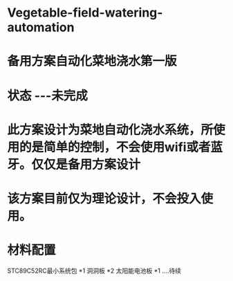 # Vegetable-field-watering-automation
# 备用方案自动化菜地浇水第一版 
# 状态 ---未完成
# 此方案设计为菜地自动化浇水系统，所使用的是简单的控制，不会使用wifi或者蓝牙。仅仅是备用方案设计
# 该方案目前仅为理论设计，不会投入使用。
# 材料配置
  STC89C52RC最小系统包 *1
  洞洞板 *2
  太阳能电池板 *1
  ....待续

